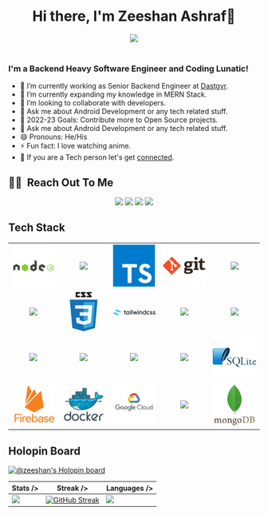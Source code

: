  <div align="center">
    <h1> Hi there, I'm Zeeshan Ashraf🚀<a href="#"></h1>
  </div>
<p align="center">
<a href="https://github.com/MuhammadZeeshanAshraf"><img src="https://readme-typing-svg.herokuapp.com?lines=NodeJs+And+NestJs+Developer;Senior+Backend+Engineer;AWS+And+Oracle+Cloud+Consultant;MERN+STACK+Developer&center=true&width=500&height=50"></a>
  



<br/>
<br/>


### I'm a Backend Heavy Software Engineer and Coding Lunatic!

- 🔭 I’m currently working as Senior Backend Engineer at [Dastgyr](https://www.dastgyr.com/).
- 🌱 I’m currently expanding my knowledge in MERN Stack.
- 👯 I’m looking to collaborate with developers.
- 💬 Ask me about Android Development or any tech related stuff.
- 🥅 2022-23 Goals: Contribute more to Open Source projects.
- 💬 Ask me about Android Development or any tech related stuff.
- 😄 Pronouns: He/His
- ⚡ Fun fact: I love watching anime.
- 💎 If you are a Tech person let's get [connected](https://www.linkedin.com/in/zeeshan-ashraf-dev/).

## 🤝🏻 &nbsp;Reach Out To  Me

<p align="center">
<a href="https://www.linkedin.com/in/zeeshan-ashraf-dev/"><img src="https://img.shields.io/badge/-Zeeshan%20Ashraf-0077B5?style=flat&logo=Linkedin&logoColor=white"/></a>
<a href="mailto:m.zeeshan.ashraf.633@gmail.com"><img src="https://img.shields.io/badge/-m.zeeshan.ashraf.633@gmail.com-D14836?style=flat&logo=Gmail&logoColor=white"/></a>
<a href="https://leetcode.com/ZeeshanAshraf/"><img src="https://img.shields.io/badge/-Zeeshan%20Ashraf-00000?style=flat&logo=Leetcode&logoColor=yellow"/></a>
<a href="https://www.facebook.com/zeeshan.ashraf.9699523/"><img src="https://img.shields.io/badge/-@Zeeshan-1877F2?style=flat&logo=Facebook&logoColor=white"/></a>
</p>

 <h2>Tech Stack</h2>

<table width="80%">
<tr>
	<td align='center' width="200">
        <img src="https://github.com/devicons/devicon/blob/master/icons/nodejs/nodejs-original-wordmark.svg">
    </td>
        <td align='center' width="200">
        <img src="https://github.com/abranhe/programming-languages-logos/blob/master/src/javascript/javascript.svg" width="90">
    </td>
    


 <td align='center' width="150">
        <img src="https://github.com/devicons/devicon/blob/master/icons/typescript/typescript-original.svg" width="100">
    </td>
 <td align='center' width="200">
        <img src="https://github.com/devicons/devicon/blob/master/icons/git/git-original-wordmark.svg" width="100">
    </td>
 <td align='center' width="200">
        <img src="https://www.vectorlogo.zone/logos/reactjs/reactjs-ar21.svg">
    </td>
 
</tr>
 
<tr>
    <td align='center' width="200">
        <img src="https://upload.wikimedia.org/wikipedia/commons/thumb/3/38/HTML5_Badge.svg/600px-HTML5_Badge.svg.png"  width="70">
    </td>
    <td align='center' width="200">
        <img src="https://raw.githubusercontent.com/devicons/devicon/0d6c64dbbf311879f7d563bfc3ccf559f9ed111c/icons/css3/css3-original-wordmark.svg" width="80">
    </td>
 <td align='center' width="200">
        <img src="https://github.com/devicons/devicon/blob/master/icons/tailwindcss/tailwindcss-original-wordmark.svg" width="170">
    </td>
	 <td align='center' width="200">
        <img src="https://d33wubrfki0l68.cloudfront.net/e937e774cbbe23635999615ad5d7732decad182a/26072/logo-small.ede75a6b.svg"  width="70">
    </td>
	</td>
	 <td align='center' width="200">
        <img src="https://www.logo.wine/a/logo/Amazon_Web_Services/Amazon_Web_Services-Logo.wine.svg"  width="70">
    </td>

</tr>
 
<tr>
    <td align='center' width="200">
        <img src="https://www.logo.wine/a/logo/PostgreSQL/PostgreSQL-Logo.wine.svg">
    </td>
    <td align='center' width="200">
        <img src="https://camo.githubusercontent.com/2b97405ead6d87cffc71126648f74f034ab9b77525453aaac85ca79248532854/68747470733a2f2f766567696269742e636f6d2f77702d636f6e74656e742f75706c6f6164732f323031382f30352f657870726573736a732e706e67" >
    </td>
 <td align='center' width="200">
        <img src="https://www.vectorlogo.zone/logos/heroku/heroku-ar21.svg">
    </td>
  <td align='center' width="200">
        <img src="https://download.logo.wine/logo/MySQL/MySQL-Logo.wine.png" >
    </td>
    <td align='center' width="200">
        <img src="https://github.com/devicons/devicon/blob/master/icons/sqlite/sqlite-original-wordmark.svg" width="100">
    </td>
</tr>
	
<tr>
    <td align='center' width="200">
        <img src="https://github.com/devicons/devicon/blob/master/icons/firebase/firebase-plain-wordmark.svg"  width="90">
    </td>
    <td align='center' width="200">
        <img src="https://github.com/devicons/devicon/blob/master/icons/docker/docker-original-wordmark.svg" width="80">
    </td>
 <td align='center' width="200">
        <img src="https://github.com/devicons/devicon/blob/master/icons/googlecloud/googlecloud-original-wordmark.svg" width="150">
    </td>
     <td align='center' width="200">
        <img src="https://www.logo.wine/a/logo/Oracle_Cloud_Platform/Oracle_Cloud_Platform-Logo.wine.svg" width="90">
    </td>
    <td align='center' width="200">
        <img src="https://github.com/devicons/devicon/blob/master/icons/mongodb/mongodb-original-wordmark.svg" width="90">
    </td>
</tr>
    
</table>

## Holopin Board
[![@zeeshan's Holopin board](https://holopin.io/api/user/board?user=zeeshan)](https://holopin.io/@zeeshan)	

|Stats />|Streak />|Languages />
|---|---|---|
|![](https://github-profile-summary-cards.vercel.app/api/cards/stats?username=saadfareed&theme=gruvbox)|[![GitHub Streak](https://streak-stats.demolab.com/?user=saadfareed&theme=gruvbox&hide_border=true&border_radius=32&date_format=j%20M%5B%20Y%5D&ring=888888)](https://git.io/streak-stats)|![](https://github-profile-summary-cards.vercel.app/api/cards/repos-per-language?username=saadhaxxan&theme=gruvbox)|
 




